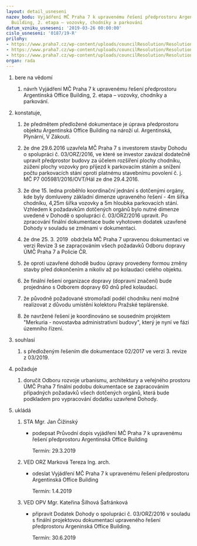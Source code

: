```yaml
---
layout: detail_usneseni
nazev_bodu: Vyjádření MČ Praha 7 k upravenému řešení předprostoru Argentinská Office
  Building, 2. etapa – vozovky, chodníky a parkování
datum_vzniku_usneseni: '2019-03-26 00:00:00'
cislo_usneseni: '0187/19-R'
prilohy:
- https://www.praha7.cz/wp-content/uploads/councilResolution/Resolutions/30707/export/01_Duvodovazprava~440304.doc
- https://www.praha7.cz/wp-content/uploads/councilResolution/Resolutions/30707/export/P2dopis~440303.doc
- https://www.praha7.cz/wp-content/uploads/councilResolution/Resolutions/30707/export/export~440984.pdf
organ: rada
---
```

<ol id="urzList" class="urzList_view"><li class="urzClass1" id=""><span name="1">bere na vědomí</span><ol class="urzOlClass decimal "><li class="urzClass2" id="" style="text-align: left;"><span><p>návrh Vyjádření MČ Praha 7 k upravenému řešení předprostoru Argentinská Office Building, 2. etapa – vozovky, chodníky a parkování.</p></span></li></ol></li><li class="urzClass1" id=""><span name="50">konstatuje,</span><ol class="urzOlClass decimal " id=""><li class="urzClass2" id="" style="text-align: left;"><span><p>že předmětem předložené dokumentace je úprava předprostoru objektu Argentinská Office Building na nároží ul. Argentinská, Plynární, V Zákoutí. <br></p></span></li><li class="urzClass2" id="" style="text-align: left;"><span><p>že dne 29.6.2016 uzavřela MČ Praha 7 s investorem stavby Dohodu o spolupráci č. 03/ORZ/2016, ve které se investor zavázal dodatečně upravit předprostor budovy za účelem rozšíření plochy chodníku, zúžení plochy vozovky pro příjezd k parkovacím stáním a snížení počtu parkovacích stání oproti platnému stavebnímu povolení č. j. MČ P7 005981/2016/OVT/Hál ze dne 29.4.2016.<br></p></span></li><li class="urzClass2" id="" style="text-align: left;"><span><p>že dne 15. ledna proběhlo koordinační jednání s dotčenými orgány, kde byly domluveny základní dimenze upraveného řešení - 4m šířka chodníku, 4,25m šířka vozovky a 5m hloubka parkovacích stání. Vzhledem k požadavkům dotčených orgánů bylo nutné dimenze uvedené v Dohodě o spolupráci č. 03/ORZ/2016 upravit. Po zpracování finální dokumentace bude vyhotoven dodatek uzavřené Dohody v souladu se změnami v dokumentaci.</p></span></li><li class="urzClass2" id="" style="text-align: left;"><span><p>že dne 25. 3. 2019&nbsp; obdržela MČ Praha 7 upravenou dokumentaci ve verzi Revize 3 se zapracováním všech požadavků Odboru dopravy ÚMČ Praha 7 a Policie ČR.</p></span></li><li class="urzClass2" id="" style="text-align: left;"><span><p>že oproti uzavřené dohodě budou úpravy provedeny formou změny stavby před dokončením a nikoliv až po kolaudaci celého objektu.</p></span></li><li class="urzClass2" id="" style="text-align: left;"><span><p>že finální řešení organizace dopravy (dopravní značení) bude projednáno s Odborem dopravy 60 dnů před kolaudací.</p></span></li><li class="urzClass2" id="" style="text-align: left;"><span><p>že původně požadované stromořadí podél chodníku není možné realizovat z důvodu umístění kolektoru Pražské teplárenské.</p></span></li><li class="urzClass2" id="" style="text-align: left;"><span><p>že navržené řešení je koordinováno se sousedním projektem "Merkuria - novostavba administrativní budovy", který je nyní ve fázi územního řízení.</p></span></li></ol></li><li class="urzClass1" id=""><span name="26">souhlasí</span><ol class="urzOlClass decimal "><li class="urzClass2" id="" style="text-align: left;"><span><p>s předloženým řešením dle dokumentace 02/2017 ve verzi 3. revize z 03/2019.</p></span></li></ol></li><li class="urzClass1" id=""><span name="62">požaduje</span><ol class="urzOlClass decimal "><li class="urzClass2" id="" style="text-align: left;"><span><p>doručit Odboru rozvoje urbanismu, architektury a veřejného prostoru ÚMČ Praha 7 finální podobu dokumentace se zapracováním případných požadavků všech dotčených orgánů, která bude podkladem pro vypracování dodatku uzavřené Dohody.</p></span></li></ol></li><li class="urzClass1" id="urzUkoly"><span name="1">ukládá</span><ol class="urzOlClass"><li class="urzClass2"><span><p>STA Mgr. Jan Čižinský</p></span><ul class="urzUlClass"><li class="urzClass3"><span><p>podepsat Průvodní dopis vyjádření MČ Praha 7 k upravenému řešení předprostoru Argentinská Office Building</p></span><span class="urzUkolTermin">  Termín:&nbsp;29.3.2019</span></li></ul></li><li class="urzClass2"><span><p>VED ORZ Marková Tereza Ing. arch.</p></span><ul class="urzUlClass"><li class="urzClass3"><span><p>odeslat Vyjádření MČ Praha 7 k upravenému řešení předprostoru Argentinská Office Building</p></span><span class="urzUkolTermin">  Termín:&nbsp;1.4.2019</span></li></ul></li><li class="urzClass2"><span><p>VED OPV Mgr. Kateřina Šilhová Šafránková</p></span><ul class="urzUlClass"><li class="urzClass3"><span><p>připravit Dodatek Dohody o spolupráci č. 03/ORZ/2016 v souladu s finální projektovou dokumentací upraveného řešení předprostoru Argeninská Office Building.</p></span><span class="urzUkolTermin">  Termín:&nbsp;30.6.2019</span></li></ul></li></ol></li></ol>